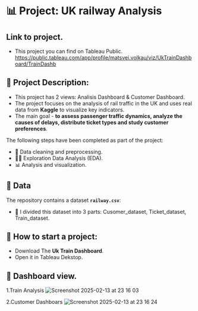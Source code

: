 # 📊 Project: UK railway Analysis

## Link to project.
- This project you can find on Tableau Public.
https://public.tableau.com/app/profile/matsvei.volkau/viz/UkTrainDashboard/TrainDashb

## 📌 Project Description:
- This project has 2 views: Analisis Dashboard & Customer Dashboard.
- The project focuses on the analysis of rail traffic in the UK and uses real data from **Kaggle** to visualize key indicators. 
- The main goal - **to assess passenger traffic dynamics, analyze the causes of delays, distribute ticket types and study customer preferences**.

The following steps have been completed as part of the project:
- 🧹 Data cleaning and preprocessing.
- 👨‍💻 Exploration Data Analysis (EDA).
- 📊 Analysis and visualization.


## 📂 Data
The repository contains a dataset **`railway.csv`**:
- 📂 I divided this dataset into 3 parts: Cusomer_dataset, Ticket_dataset, Train_dataset.


## 🚀 How to start a project:
- Download The **Uk Train Dashboard**.
- Open it in Tableau Dekstop.

## 🌌 Dashboard view.
  1.Train Analysis
![Screenshot 2025-02-13 at 23 16 03](https://github.com/user-attachments/assets/64c827bd-6dc4-4bcd-9b47-d692a37b8e61)

  2.Customer Dashboars
![Screenshot 2025-02-13 at 23 16 24](https://github.com/user-attachments/assets/0bf4fbec-4ac1-4e22-a817-d533af0bcc7a)

  
